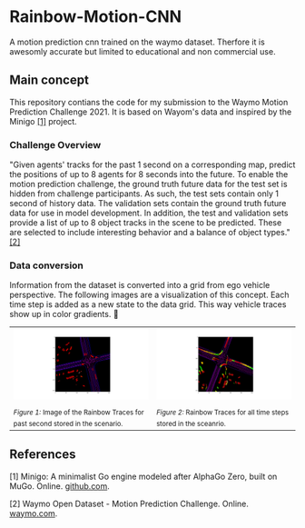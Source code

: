 # Rainbow-Motion-CNN
A motion prediction cnn trained on the waymo dataset. Therfore it is awesomly accurate but limited to educational and non commercial use.

## Main concept
This repository contians the code for my submission to the Waymo Motion Prediction Challenge 2021. It is based on Wayom's data and inspired by the Minigo [[1]](#1) project. 

### Challenge Overview
"Given agents' tracks for the past 1 second on a corresponding map, predict the positions of up to 8 agents for 8 seconds into the future. To enable the motion prediction challenge, the ground truth future data for the test set is hidden from challenge participants. As such, the test sets contain only 1 second of history data. The validation sets contain the ground truth future data for use in model development. In addition, the test and validation sets provide a list of up to 8 object tracks in the scene to be predicted. These are selected to include interesting behavior and a balance of object types." [[2]](#2)

### Data conversion
Information from the dataset is converted into a grid from ego vehicle perspective. The following images are a visualization of this concept. Each time step is added as a new state to the data grid. This way vehicle traces show up in color gradients. :rainbow:

<table>
  <tr>
    <td><img src="images/visu_past_uncompressed_tf_example_training_training_tfexample_tfrecord-00000-of-01000.png" width="500" alt="Image of the Rainbow Traces for past second."></td>
    <td><img src="images/visu_uncompressed_tf_example_training_training_tfexample_tfrecord-00000-of-01000.png" width="500" alt="Image of the Rainbow Traces for all 9 seconds."></td>
  </tr>
  <tr>
    <td><sub><em>Figure 1:</em> Image of the Rainbow Traces for past second stored in the scenario.</sub></td>
    <td><sub><em>Figure 2:</em> Rainbow Traces for all time steps stored in the sceanrio.</sub></td>
  </tr>
</table>

## References
<a id="1">[1]</a> 
Minigo: A minimalist Go engine modeled after AlphaGo Zero, built on MuGo. 
Online.
[github.com](https://github.com/tensorflow/minigo).

<a id="2">[2]</a> 
Waymo Open Dataset - Motion Prediction Challenge. 
Online. 
[waymo.com](https://waymo.com/open/challenges/2021/motion-prediction/).
